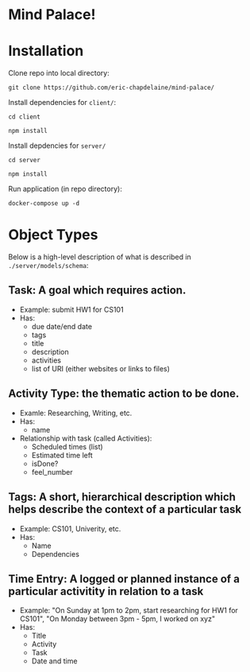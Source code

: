 # Mind Palace!

# Installation

Clone repo into local directory:

`git clone https://github.com/eric-chapdelaine/mind-palace/`

Install dependencies for `client/`:

`cd client`

`npm install`

Install depdencies for `server/`

`cd server`

`npm install`

Run application (in repo directory):

`docker-compose up -d`

# Object Types

Below is a high-level description of what is described in `./server/models/schema`:

## Task: A goal which requires action. 
* Example: submit HW1 for CS101
* Has:
    * due date/end date
    * tags
    * title
    * description
    * activities
    * list of URI (either websites or links to files)

## Activity Type: the thematic action to be done. 
* Examle: Researching, Writing, etc.
* Has:
    * name
* Relationship with task (called Activities):
    * Scheduled times (list)
    * Estimated time left
    * isDone?
    * feel_number


## Tags: A short, hierarchical description which helps describe the context of a particular task
* Example: CS101, Univerity, etc.
* Has:
    * Name
    * Dependencies

## Time Entry: A logged or planned instance of a particular activitity in relation to a task
* Example: "On Sunday at 1pm to 2pm, start researching for HW1 for CS101", "On Monday between 3pm - 5pm, I worked on xyz"
* Has:
    * Title
    * Activity
    * Task
    * Date and time
